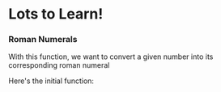 # Lots to Learn!

### Roman Numerals
With this function, we want to convert a given number into its corresponding roman numeral

Here's the initial function: